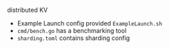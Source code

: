 distributed KV 

* Example Launch config provided  ```ExampleLaunch.sh```
* ```cmd/bench.go``` has a benchmarking tool
* ```sharding.toml``` contains sharding config
